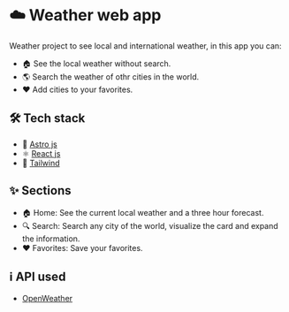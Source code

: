 # ☁️ Weather web app
Weather project to see local and international weather, in this app you can:
- 🏠 See the local weather without search.
- 🌎 Search the weather of othr cities in the world.
- ♥️ Add cities to your favorites.
  

## 🛠️ Tech stack

- 🚀 [Astro js](https://astro.build)
- ⚛️ [React js](https://react.dev)
- 💅 [Tailwind](https://tailwindcss.com)

## ✨ Sections
- 🏠 Home: See the current local weather and a three hour forecast.
- 🔍 Search: Search any city of the world, visualize the card and expand the information.
- ♥️ Favorites: Save your favorites.

## ℹ️ API used
- [OpenWeather](https://openweathermap.org/api)
